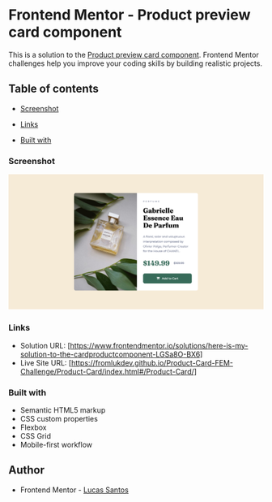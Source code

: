 # Frontend Mentor - Product preview card component

This is a solution to the [Product preview card component](https://www.frontendmentor.io/challenges/product-preview-card-component-GO7UmttRfa/hub). Frontend Mentor challenges help you improve your coding skills by building realistic projects. 


## Table of contents

  - [Screenshot](#screenshot)

  - [Links](#links)

  - [Built with](#built-with)

### Screenshot

![](/images/screenshot-desktop.png)

### Links
<!-- FIX THE URL IN FEM! -->
- Solution URL: [https://www.frontendmentor.io/solutions/here-is-my-solution-to-the-cardproductcomponent-LGSa8O-BX6]
- Live Site URL: [https://fromlukdev.github.io/Product-Card-FEM-Challenge/Product-Card/index.html#/Product-Card/]

### Built with
- Semantic HTML5 markup
- CSS custom properties
- Flexbox
- CSS Grid
- Mobile-first workflow

## Author

- Frontend Mentor - [Lucas Santos](https://www.frontendmentor.io/profile/FromlukDev)